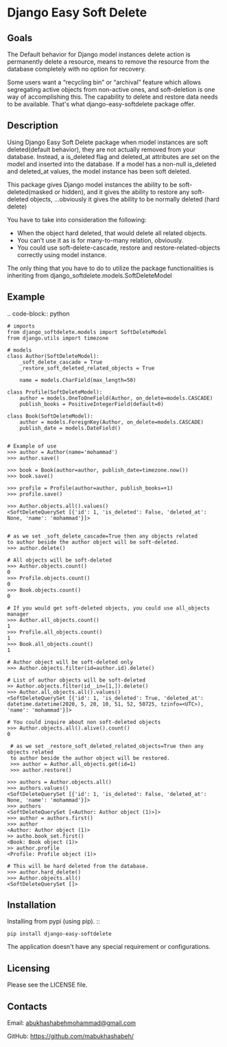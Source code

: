 Django Easy Soft Delete
=======================


Goals
------------

The Default behavior for Django model instances delete action is
permanently delete a resource, means to remove the resource from the database completely with no option for recovery.

Some users want a “recycling bin” or “archival” feature which allows segregating active objects from non-active ones, and soft-deletion is one way of accomplishing this. The capability to delete and restore data needs to be available. That's what django-easy-softdelete package offer.

Description
------------

Using Django Easy Soft Delete package when model instances are soft deleted(default behavior), they are not actually removed from your database. Instead, a is_deleted flag and deleted_at attributes are set on the model and inserted into the database.
If a model has a non-null is_deleted and deleted_at values, the model instance has been soft deleted.


This package gives Django model instances the ability to be soft-deleted(masked or hidden), and it gives the ability to restore any soft-deleted objects,
...obviously it gives the ability to be normally deleted (hard delete)

You have to take into consideration the following:
- When the object hard deleted, that would delete all related objects.
- You can't use it as is for many-to-many relation, obviously.
- You could use soft-delete-cascade, restore and restore-related-objects correctly using model instance.


The only thing that you have to do to utilize the package functionalities is inheriting from django_softdelete.models.SoftDeleteModel

Example
-------

.. code-block:: python

    # imports
    from django_softdelete.models import SoftDeleteModel
    from django.utils import timezone

    # models
    class Author(SoftDeleteModel):
        _soft_delete_cascade = True
        _restore_soft_deleted_related_objects = True

        name = models.CharField(max_length=50)

    class Profile(SoftDeleteModel):
        author = models.OneToOneField(Author, on_delete=models.CASCADE)
        publish_books = PositiveIntegerField(default=0)

    class Book(SoftDeleteModel):
        author = models.ForeignKey(Author, on_delete=models.CASCADE)
        publish_date = models.DateField()


    # Example of use
    >>> author = Author(name='mohammad')
    >>> author.save()

    >>> book = Book(author=author, publish_date=timezone.now())
    >>> book.save()

    >>> profile = Profile(author=author, publish_books=+1)
    >>> profile.save()
    
    >>> Author.objects.all().values()
    <SoftDeleteQuerySet [{'id': 1, 'is_deleted': False, 'deleted_at': None, 'name': 'mohammad'}]>

    
    # as we set _soft_delete_cascade=True then any objects related 
    to author beside the author object will be soft-deleted.
    >>> author.delete()
    
    # All objects will be soft-deleted
    >>> Author.objects.count() 
    0
    >>> Profile.objects.count()
    0
    >>> Book.objects.count()
    0
    
    # If you would get soft-deleted objects, you could use all_objects manager
    >>> Author.all_objects.count() 
    1
    >>> Profile.all_objects.count() 
    1
    >>> Book.all_objects.count() 
    1
    
    # Author object will be soft-deleted only
    >>> Author.objects.filter(id=author.id).delete()
        
    # List of author objects will be soft-deleted
    >> Author.objects.filter(id__in=[1,]).delete()
    >>> Author.all_objects.all().values()
    <SoftDeleteQuerySet [{'id': 1, 'is_deleted': True, 'deleted_at': datetime.datetime(2020, 5, 20, 10, 51, 52, 50725, tzinfo=<UTC>), 'name': 'mohammad'}]>
    
    # You could inquire about non soft-deleted objects
    >>> Author.objects.all().alive().count()
    0
  
     # as we set _restore_soft_deleted_related_objects=True then any objects related 
     to author beside the author object will be restored.
     >>> author = Author.all_objects.get(id=1)
     >>> author.restore()
    
    >>> authors = Author.objects.all()
    >>> authors.values()
    <SoftDeleteQuerySet [{'id': 1, 'is_deleted': False, 'deleted_at': None, 'name': 'mohammad'}]>
    >>> authors
    <SoftDeleteQuerySet [<Author: Author object (1)>]>
    >>> author = authors.first()
    >>> author
    <Author: Author object (1)>
    >> autho.book_set.first()
    <Book: Book object (1)>
    >> author.profile
    <Profile: Profile object (1)>   
 
    # This will be hard deleted from the database.
    >>> author.hard_delete()
    >>> Author.objects.all()
    <SoftDeleteQuerySet []>



Installation
------------

Installing from pypi (using pip). ::

    pip install django-easy-softdelete


The application doesn't have any special requirement or configurations.



Licensing
---------

Please see the LICENSE file.

Contacts
--------

Email: abukhashabehmohammad@gmail.com

GitHub: https://github.com/mabukhashabeh/

